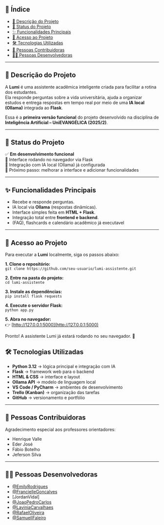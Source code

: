 
## 🧭 Índice

- [📝 Descrição do Projeto](#-descrição-do-projeto)
- [🚧 Status do Projeto](#-status-do-projeto)
- [✨ Funcionalidades Principais](#-funcionalidades-Principais)
- [🔗 Acesso ao Projeto](#-acesso-ao-projeto)
- [🛠️ Tecnologias Utilizadas](#️-tecnologias-utilizadas)
- [🤝 Pessoas Contribuidoras](#-pessoas-contribuidoras)
- [👩‍💻 Pessoas Desenvolvedoras](#-pessoas-desenvolvedoras)

---

## 📝 Descrição do Projeto

A **Lumi** é uma assistente acadêmica inteligente criada para facilitar a rotina dos estudantes.  
Ela responde perguntas sobre a vida universitária, ajuda a organizar estudos e entrega respostas em tempo real por meio de uma **IA local (Ollama)** integrada ao **Flask**.

Essa é a **primeira versão funcional** do projeto desenvolvido na disciplina de **Inteligência Artificial – UniEVANGÉLICA (2025/2)**.

---

## 🚧 Status do Projeto

✅ **Em desenvolvimento funcional**  
🧠 Interface rodando no navegador via Flask  
🤖 Integração com IA local (Ollama) já configurada  
🎯 Próximo passo: melhorar a interface e adicionar funcionalidades

---

## ✨ Funcionalidades Principais

- Recebe e responde perguntas.  
- IA local via **Ollama** (respostas dinâmicas).  
- Interface simples feita em **HTML + Flask**.  
- Integração total entre **frontend e backend**.  
- (FAQ), flashcards e calendário acadêmico já executavel

---

## 🔗 Acesso ao Projeto

Para executar a **Lumi** localmente, siga os passos abaixo:

**1. Clone o repositório:**  
`git clone https://github.com/seu-usuario/lumi-assistente.git`

**2. Entre na pasta do projeto:**  
`cd lumi-assistente`

**3. Instale as dependências:**  
`pip install flask requests`

**4. Execute o servidor Flask:**  
`python app.py`

**5. Abra no navegador:**  
👉 [http://127.0.0.1:5000](http://127.0.0.1:5000)

Pronto! A assistente Lumi já estará rodando no seu navegador. 🚀

## 🛠️ Tecnologias Utilizadas

- **Python 3.12** → lógica principal e integração com IA  
- **Flask** → framework web para o backend  
- **HTML & CSS** → interface e layout  
- **Ollama API** → modelo de linguagem local  
- **VS Code / PyCharm** → ambientes de desenvolvimento  
- **Trello (Kanban)** → organização das tarefas  
- **GitHub** → versionamento e portfólio  

---

## 🤝 Pessoas Contribuidoras

Agradecimento especial aos professores orientadores:

- Henrique Valle  
- Eder José  
- Fábio Botelho  
- Jeferson Silva  

---

## 👩‍💻 Pessoas Desenvolvedoras


- [@EmilyRodrigues](https://github.com/EmilyRodrigues) 
- [@FrancielleGoncalves](https://github.com/Francielle84)  
- [JordanVidal]
- [@JoaoPedroCarlos](https://github.com/joaopcds77-max) 
- [@LaviniaCarvalhaes](https://github.com/Laviniacarvalhaes)  
- [@RafaelOliveira](https://github.com/rafaeloliveiraa2902)  
- [@SamuellFaleiro](https://github.com/Samukreuviski) 

